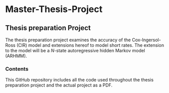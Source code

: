 # Master-Thesis-Project
## Thesis preparation Project
The thesis preparation project examines the accuracy of the Cox-Ingersol-Ross (CIR) model and extensions hereof to model short rates. The extension to the model will be a $N$-state autoregressive hidden Markov model (ARHMM).

### Contents
This GitHub repository includes all the code used throughout the thesis preparation project and the actual project as a PDF.

